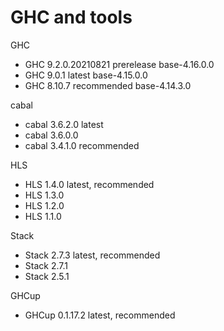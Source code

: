 # GHC and tools

GHC
* GHC 9.2.0.20210821  prerelease      base-4.16.0.0
* GHC 9.0.1           latest          base-4.15.0.0
* GHC 8.10.7          recommended     base-4.14.3.0 

cabal
* cabal 3.6.2.0       latest
* cabal 3.6.0.0
* cabal 3.4.1.0       recommended

HLS
* HLS 1.4.0           latest, recommended
* HLS 1.3.0
* HLS 1.2.0
* HLS 1.1.0

Stack
* Stack 2.7.3         latest, recommended
* Stack 2.7.1
* Stack 2.5.1

GHCup
* GHCup 0.1.17.2      latest, recommended
